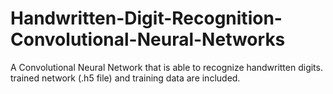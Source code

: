 # Handwritten-Digit-Recognition-Convolutional-Neural-Networks
A Convolutional Neural Network that is able to recognize handwritten digits. trained network (.h5 file) and training data are included.
